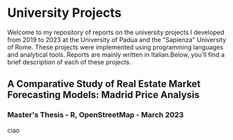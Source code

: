 # University Projects
Welcome to my repository of reports on the university projects I developed from 2019 to 2023 at the University of Padua and the "Sapienza" University of Rome. These projects were implemented using programming languages and analytical tools. Reports are mainly written in Italian.Below, you'll find a brief description of each of these projects.

## A Comparative Study of Real Estate Market Forecasting Models: Madrid Price Analysis
### Master's Thesis - R, OpenStreetMap - March 2023
ciao
